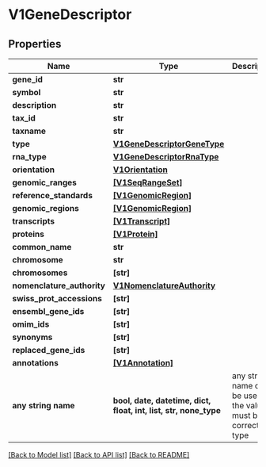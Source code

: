 # V1GeneDescriptor


## Properties
Name | Type | Description | Notes
------------ | ------------- | ------------- | -------------
**gene_id** | **str** |  | [optional] 
**symbol** | **str** |  | [optional] 
**description** | **str** |  | [optional] 
**tax_id** | **str** |  | [optional] 
**taxname** | **str** |  | [optional] 
**type** | [**V1GeneDescriptorGeneType**](V1GeneDescriptorGeneType.md) |  | [optional] 
**rna_type** | [**V1GeneDescriptorRnaType**](V1GeneDescriptorRnaType.md) |  | [optional] 
**orientation** | [**V1Orientation**](V1Orientation.md) |  | [optional] 
**genomic_ranges** | [**[V1SeqRangeSet]**](V1SeqRangeSet.md) |  | [optional] 
**reference_standards** | [**[V1GenomicRegion]**](V1GenomicRegion.md) |  | [optional] 
**genomic_regions** | [**[V1GenomicRegion]**](V1GenomicRegion.md) |  | [optional] 
**transcripts** | [**[V1Transcript]**](V1Transcript.md) |  | [optional] 
**proteins** | [**[V1Protein]**](V1Protein.md) |  | [optional] 
**common_name** | **str** |  | [optional] 
**chromosome** | **str** |  | [optional] 
**chromosomes** | **[str]** |  | [optional] 
**nomenclature_authority** | [**V1NomenclatureAuthority**](V1NomenclatureAuthority.md) |  | [optional] 
**swiss_prot_accessions** | **[str]** |  | [optional] 
**ensembl_gene_ids** | **[str]** |  | [optional] 
**omim_ids** | **[str]** |  | [optional] 
**synonyms** | **[str]** |  | [optional] 
**replaced_gene_ids** | **[str]** |  | [optional] 
**annotations** | [**[V1Annotation]**](V1Annotation.md) |  | [optional] 
**any string name** | **bool, date, datetime, dict, float, int, list, str, none_type** | any string name can be used but the value must be the correct type | [optional]

[[Back to Model list]](../README.md#documentation-for-models) [[Back to API list]](../README.md#documentation-for-api-endpoints) [[Back to README]](../README.md)


